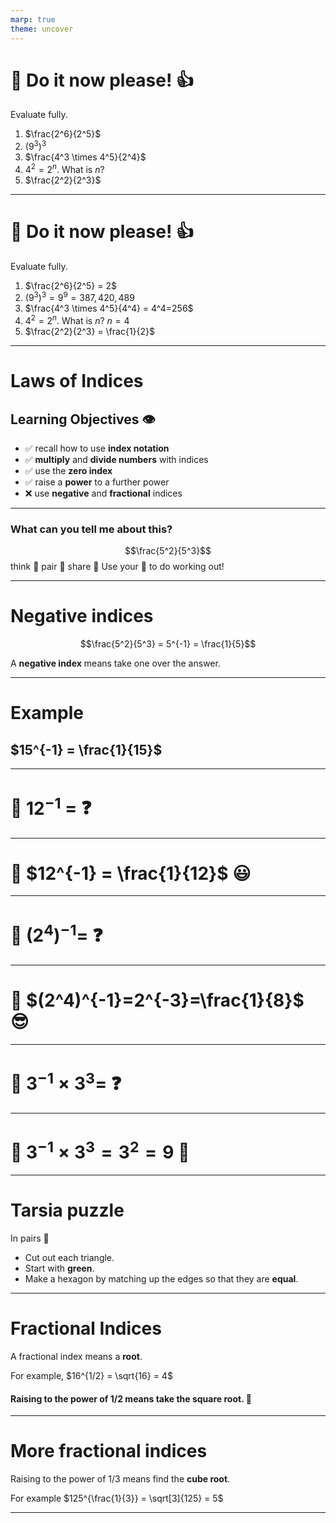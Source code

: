 ```yaml
---
marp: true
theme: uncover
---
```


# :orange_book: Do it now please! :+1:

Evaluate fully.

1. $\frac{2^6}{2^5}$
2. $(9^3)^3$
3. $\frac{4^3 \times 4^5}{2^4}$
4. $4^2 = 2^n$. What is $n$?
5. $\frac{2^2}{2^3}$

---

# :orange_book: Do it now please! :+1:

Evaluate fully.

1. $\frac{2^6}{2^5} = 2$
2. $(9^3)^3 = 9^9=387,420,489$
3. $\frac{4^3 \times 4^5}{4^4} = 4^4=256$
4. $4^2 = 2^n$. What is $n$? $n=4$
5. $\frac{2^2}{2^3} = \frac{1}{2}$

---

# Laws of Indices

## Learning Objectives :eye:

- :white_check_mark: recall how to use **index notation**
- :white_check_mark: **multiply** and **divide numbers** with indices
- :white_check_mark: use the **zero index**
- :white_check_mark: raise a **power** to a further power
- :x: use **negative** and **fractional** indices

---

### What can you tell me about this?

$$\frac{5^2}{5^3}$$
think :thinking: pair :couple: share :handshake:
Use your :memo: to do working out!

---

# Negative indices

$$\frac{5^2}{5^3} = 5^{-1} = \frac{1}{5}$$

A **negative index** means take one over the answer.

---

# Example

## $15^{-1} = \frac{1}{15}$

---

# :memo: $12^{-1}$ = :question:

---

# :memo: $12^{-1} = \frac{1}{12}$ :smiley:

---

# :memo: $(2^4)^{-1}=$ :question:

---

# :memo: $(2^4)^{-1}=2^{-3}=\frac{1}{8}$ :sunglasses:

---

# :memo: $3^{-1} \times 3^{3}=$ :question:

---

# :memo: $3^{-1} \times 3^{3}= 3^2=9$ :exploding_head:

---

# Tarsia puzzle

In pairs :couple:

- Cut out each triangle.
- Start with **green**.
- Make a hexagon by matching up the edges so that they are **equal**.

---

# Fractional Indices

A fractional index means a **root**.

For example, $16^{1/2} = \sqrt{16} = 4$

#### Raising to the power of $1/2$ means **take the square root**. :exploding_head:

---

# More fractional indices

Raising to the power of $1/3$ means find the **cube root**.

For example $125^{\frac{1}{3}} = \sqrt[3]{125} = 5$

---
